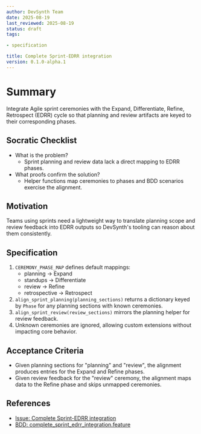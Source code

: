 ```yaml
---
author: DevSynth Team
date: 2025-08-19
last_reviewed: 2025-08-19
status: draft
tags:

- specification

title: Complete Sprint-EDRR integration
version: 0.1.0-alpha.1
---
```


<!--
Required metadata fields:
- author: document author
- date: creation date
- last_reviewed: last review date
- status: draft | review | published
- tags: search keywords
- title: short descriptive name
- version: specification version
-->

# Summary
Integrate Agile sprint ceremonies with the Expand, Differentiate, Refine,
Retrospect (EDRR) cycle so that planning and review artifacts are keyed to
their corresponding phases.

## Socratic Checklist
- What is the problem?
  - Sprint planning and review data lack a direct mapping to EDRR phases.
- What proofs confirm the solution?
  - Helper functions map ceremonies to phases and BDD scenarios exercise the
    alignment.

## Motivation
Teams using sprints need a lightweight way to translate planning scope and
review feedback into EDRR outputs so DevSynth's tooling can reason about
them consistently.

## Specification
1. `CEREMONY_PHASE_MAP` defines default mappings:
   - planning → Expand
   - standups → Differentiate
   - review → Refine
   - retrospective → Retrospect
2. `align_sprint_planning(planning_sections)` returns a dictionary keyed by
   `Phase` for any planning sections with known ceremonies.
3. `align_sprint_review(review_sections)` mirrors the planning helper for
   review feedback.
4. Unknown ceremonies are ignored, allowing custom extensions without
   impacting core behavior.

## Acceptance Criteria
- Given planning sections for "planning" and "review", the alignment
  produces entries for the Expand and Refine phases.
- Given review feedback for the "review" ceremony, the alignment maps data to
  the Refine phase and skips unmapped ceremonies.

## References

- [Issue: Complete Sprint-EDRR integration](../../issues/Complete-Sprint-EDRR-integration.md)
- [BDD: complete_sprint_edrr_integration.feature](../../tests/behavior/features/complete_sprint_edrr_integration.feature)
